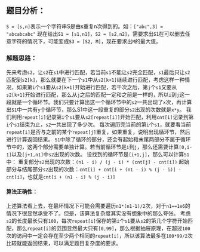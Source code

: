 ## 题目分析：

`S = [s,n]`表示一个字符串S是由s重复n次得到的。如：`["abc",3] = "abcabcabc"`
现在给出`S1 = [s1,n1]`，`S2 = [s2,n2]`，需要求出`S1`在可以删去任意字符的情况下，可能变成`S3 = [S2, M]`，现在要求出`M`的最大值。 

### 解题思路：

先来考虑`s2`，让`s2`在`s1`中进行匹配，若当前`s1`不能让`s2`完全匹配，`s1`最后只让`s2`匹配到`s2[k]`，那么就要在下一个`s1`中从`s2[k+1]`继续进行匹配，考虑这样一种情况，如果第`i`个`s1`要从`s2[k+1]`开始进行匹配，若干次之后，第`j`个`s1`又要从`s2[k+1]`开始进行匹配，那么从`j`之后的匹配一定和之前是一样的，所以`i`到`j`这一段就是一个循环节。我们只要计算出这一个循环节中的`s2`一共出现了`x`次，再计算出`S1`中一共有`y`个循环节，那么S1中这一段重复的部分`s2`出现的次数就是`x*y`。
我们利用`repeat[i]`记录第`i`个`s1`要从`s2[repeat[i]]`开始匹配，利用`cnt[i]`记录到第`i`个`s1`结束为止，`s2`一共出现了多少次。
每次遍历完当前的第`i`个`s1`，就要看当前`repeat[i]`是否与之前的某个`repeat[j]`重复，如果重复，说明出现循环节，然后进行计算返回结果。
`S1`中除了循环的部分，还会有起始和末尾两部分不属于循环节中的，这两个部分需要单独计算。若当前循环节是`i`到`j`，那么还需要计算`[0,i-1]`以及`[j+1,n1]`中`s2`出现的次数。
设找到的循环节是`[i+1,j]`，那么可以计算`S1`中：
重复部分`s2`出现的次数：`(n1 - i) / (j - i) * (cnt[j] - cnt[i])`
起始部分与结尾部分`s2`出现的次数：`cnt[i] + cnt[i + (n1 - i) % (j - i)] - cnt[i]`，也就是`cnt[i + (n1 - i) % (j - i)]`

#### 算法正确性：

上述算法看上去，在最坏情况下可能会需要遍历`n1*(n1-1)/2`次，对于`n1==1e6`的情况下很显然承受不了。但是，该算法复杂度其实没有想象中的那么夸张。
考虑`s2`的长度最长只有`100`，每次`repeat[i]`保存的第`i`个`s1`要从`s2`的第几个字符开始匹配，那么`repeat[i]`的范围显然最大只有`[0,99]`，那么根据抽屉原理，在超过`100`次的访问中一定会存在至少两个相同的`repeat[i]`，所以该算法最多在`100*99/2`次比较就能返回结果，可以满足题目复杂度的要求。
